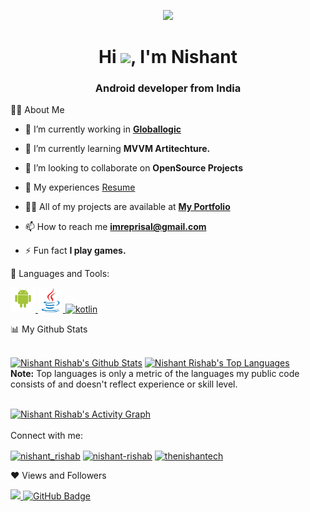 <p align="center">
  <img src="https://user-images.githubusercontent.com/75352438/133910287-f2dc0bf3-0889-4f65-b46e-b7e700d20d62.gif" />
</p>
<h1 align="center">Hi <img src="https://raw.githubusercontent.com/MartinHeinz/MartinHeinz/master/wave.gif" width="30px">, I'm Nishant</h1>
<h3 align="center">Android developer from India</h3>
   🙋‍♂️ About Me

- 🔭 I’m currently working in **[Globallogic](https://www.globallogic.com/)**

- 🌱 I’m currently learning **MVVM Artitechture.**

- 👯 I’m looking to collaborate on **OpenSource Projects**
- 📄 My experiences [Resume](https://drive.google.com/file/d/1DZSeiEM9XTg4MlI5cUiYKeB3pqzvGS7A/view?usp=sharing)

- 👨‍💻 All of my projects are available at **[My Portfolio](https://goofy-bell-c54a39.netlify.app)**

- 📫 How to reach me **imreprisal@gmail.com**

- ⚡ Fun fact **I play games.**


🚀 Languages and Tools:
<p align="left"> <a href="https://developer.android.com" target="_blank"> <img src="https://raw.githubusercontent.com/devicons/devicon/master/icons/android/android-original-wordmark.svg" alt="android" width="40" height="40"/> </a> <a href="https://www.java.com" target="_blank"> <img src="https://raw.githubusercontent.com/devicons/devicon/master/icons/java/java-original.svg" alt="java" width="40" height="40"/> </a> <a href="https://kotlinlang.org" target="_blank"> <img src="https://www.vectorlogo.zone/logos/kotlinlang/kotlinlang-icon.svg" alt="kotlin" width="40" height="40"/> </a> </p>

📊 My Github Stats

  <br/>
    <a href="https://github.com/im-reprisal/github-readme-stats"><img alt="Nishant Rishab's Github Stats" src="https://github-readme-stats.vercel.app/api?username=im-reprisal&show_icons=true&count_private=true&theme=react&hide_border=true&bg_color=0D1117" /></a>
  <a href="https://github.com/im-reprisal/github-readme-stats"><img alt="Nishant Rishab's Top Languages" src="https://github-readme-stats.vercel.app/api/top-langs/?username=im-reprisal&langs_count=8&count_private=true&layout=compact&theme=react&hide_border=true&bg_color=0D1117" /></a>
  <br/>
  <b>Note:</b> Top languages is only a metric of the languages my public code consists of and doesn't reflect experience or skill level.
<br/>
<br/>

<a href="https://github.com/im-reprisal/github-readme-activity-graph"><img alt="Nishant Rishab's Activity Graph" src="https://activity-graph.herokuapp.com/graph?username=im-reprisal&bg_color=0D1117&color=5BCDEC&line=5BCDEC&point=FFFFFF&hide_border=true" /></a>
<br/>
<br/>
Connect with me:
<p align="left">
<a href="https://twitter.com/nishant_rishab" target="blank"><img align="center" src="https://raw.githubusercontent.com/rahuldkjain/github-profile-readme-generator/master/src/images/icons/Social/twitter.svg" alt="nishant_rishab" height="30" width="40" /></a>
<a href="https://www.linkedin.com/in/nishant-rishab-9b22351bb/" target="blank"><img align="center" src="https://raw.githubusercontent.com/rahuldkjain/github-profile-readme-generator/master/src/images/icons/Social/linked-in-alt.svg" alt="nishant-rishab" height="30" width="40" /></a>
<a href="https://instagram.com/thenishantech" target="blank"><img align="center" src="https://raw.githubusercontent.com/rahuldkjain/github-profile-readme-generator/master/src/images/icons/Social/instagram.svg" alt="thenishantech" height="30" width="40" /></a>
</p>

❤ Views and Followers

<a href="https://github.com/im-reprisal/github-profile-views-counter">
    <img src="https://komarev.com/ghpvc/?username=im-reprisal">
</a>
<a href="https://github.com/im-reprisal?tab=followers"><img src="https://img.shields.io/github/followers/im-reprisal?label=Followers&style=social" alt="GitHub Badge"></a>

